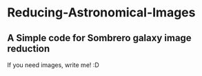 # Reducing-Astronomical-Images
A Simple code for Sombrero galaxy image reduction
--
If you need images, write me! :D
